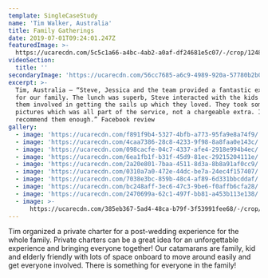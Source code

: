 ```yaml
---
template: SingleCaseStudy
name: 'Tim Walker, Australia'
title: Family Gatherings
date: 2019-07-01T09:24:01.247Z
featuredImage: >-
  https://ucarecdn.com/5c5c1a66-a4bc-4ab2-a0af-df24681e5c07/-/crop/1248x931/138,0/-/preview/
videoSection:
  title: ''
secondaryImage: 'https://ucarecdn.com/56cc7685-a6c9-4989-920a-57780b2b0551/'
excerpt: >-
  Tim, Australia – “Steve, Jessica and the team provided a fantastic experience
  for our family. The lunch was superb, Steve interacted with the kids to get
  them involved in getting the sails up which they loved. They took some amazing
  pictures which was all part of the service, not a chargeable extra. I can't
  recommend them enough.” Facebook review
gallery:
  - image: 'https://ucarecdn.com/f891f9b4-5327-4bfb-a773-95fa9e8a74f9/'
  - image: 'https://ucarecdn.com/4caa7386-28c8-4233-9f98-8a8faa0e143c/'
  - image: 'https://ucarecdn.com/098cacfe-04c7-4337-afe4-2918e994b4ec/'
  - image: 'https://ucarecdn.com/6ea1fb1f-b31f-45d9-81ec-29215204111e/'
  - image: 'https://ucarecdn.com/2a20e801-7baa-4511-8d3a-8b8a91af0cc9/'
  - image: 'https://ucarecdn.com/0310a7a0-472e-44dc-be7a-24ec4f157407/'
  - image: 'https://ucarecdn.com/7038e3bc-859b-48c4-af89-6d331bbcddaf/'
  - image: 'https://ucarecdn.com/bc248aff-3ec6-47c3-9be6-f0affb6cfa28/'
  - image: 'https://ucarecdn.com/2470699a-62c1-497f-bb81-a453b113e138/'
  - image: >-
      https://ucarecdn.com/385eb367-5ad4-48ca-b79f-3f53991fee68/-/crop/1005x1075/0,276/-/preview/
---
```

Tim organized a private charter for a post-wedding experience for the whole family. Private charters can be a great idea for an unforgettable experience and bringing everyone together! Our catamarans are family, kid and elderly friendly with lots of space onboard to move around easily and get everyone involved. There is something for everyone in the family!
